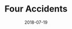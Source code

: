 ---
date: "2018-07-19"
title: "Four Accidents"
image: "four_accidents1000.png"
alt: "Four Accidents"
color: ""
link1: "images/four_accidents1000.png"
link2: ""
---